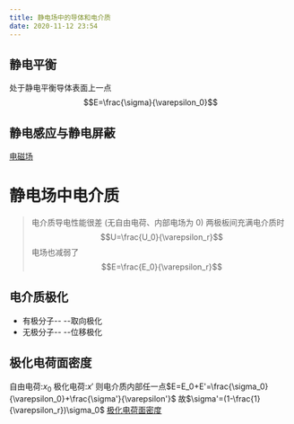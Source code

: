 ```yaml
---
title: 静电场中的导体和电介质
date: 2020-11-12 23:54
---
```

## 静电平衡
处于静电平衡导体表面上一点
$$E=\frac{\sigma}{\varepsilon_0}$$
## 静电感应与静电屏蔽
[电磁场](电磁场.md)
# 静电场中电介质
> 电介质导电性能很差
> (无自由电荷、内部电场为 0)
两极板间充满电介质时
$$U=\frac{U_0}{\varepsilon_r}$$
电场也减弱了
$$E=\frac{E_0}{\varepsilon_r}$$
## 电介质极化
- 有极分子-- --取向极化
- 无极分子-- --位移极化
## 极化电荷面密度
自由电荷:$x_0$
极化电荷:$x'$
则电介质内部任一点$E=E_0+E'=\frac{\sigma_0}{\varepsilon_0}+\frac{\sigma'}{\varepsilon'}$
故$\sigma'=(1-\frac{1}{\varepsilon_r})\sigma_0$
[极化电荷面密度]()

